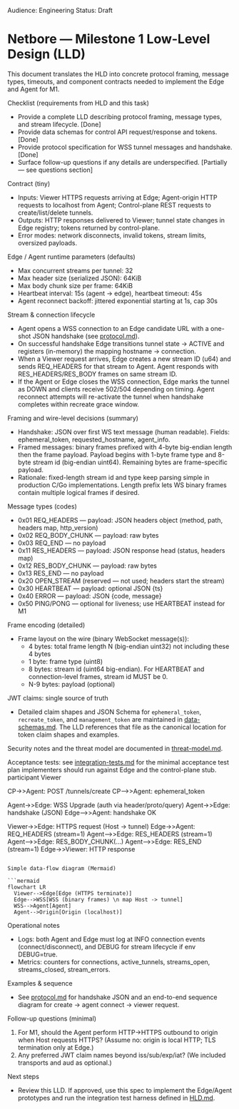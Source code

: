 Audience: Engineering
Status: Draft

Netbore — Milestone 1 Low-Level Design (LLD)
=================================================

This document translates the HLD into concrete protocol framing, message types, timeouts, and component contracts needed to implement the Edge and Agent for M1.

Checklist (requirements from HLD and this task)
- Provide a complete LLD describing protocol framing, message types, and stream lifecycle. [Done]
- Provide data schemas for control API request/response and tokens. [Done]
- Provide protocol specification for WSS tunnel messages and handshake. [Done]
- Surface follow-up questions if any details are underspecified. [Partially — see questions section]

Contract (tiny)
- Inputs: Viewer HTTPS requests arriving at Edge; Agent-origin HTTP requests to localhost from Agent; Control-plane REST requests to create/list/delete tunnels.
- Outputs: HTTP responses delivered to Viewer; tunnel state changes in Edge registry; tokens returned by control-plane.
- Error modes: network disconnects, invalid tokens, stream limits, oversized payloads.

Edge / Agent runtime parameters (defaults)
- Max concurrent streams per tunnel: 32
- Max header size (serialized JSON): 64KiB
- Max body chunk size per frame: 64KiB
- Heartbeat interval: 15s (agent -> edge), heartbeat timeout: 45s
- Agent reconnect backoff: jittered exponential starting at 1s, cap 30s

Stream & connection lifecycle
- Agent opens a WSS connection to an Edge candidate URL with a one-shot JSON handshake (see [protocol.md](protocol.md)).
- On successful handshake Edge transitions tunnel state -> ACTIVE and registers (in-memory) the mapping hostname -> connection.
- When a Viewer request arrives, Edge creates a new stream ID (u64) and sends REQ_HEADERS for that stream to Agent. Agent responds with RES_HEADERS/RES_BODY frames on same stream ID.
- If the Agent or Edge closes the WSS connection, Edge marks the tunnel as DOWN and clients receive 502/504 depending on timing. Agent reconnect attempts will re-activate the tunnel when handshake completes within recreate grace window.

Framing and wire-level decisions (summary)
- Handshake: JSON over first WS text message (human readable). Fields: ephemeral_token, requested_hostname, agent_info.
- Framed messages: binary frames prefixed with 4-byte big-endian length then the frame payload. Payload begins with 1-byte frame type and 8-byte stream id (big-endian uint64). Remaining bytes are frame-specific payload.
- Rationale: fixed-length stream id and type keep parsing simple in production C/Go implementations. Length prefix lets WS binary frames contain multiple logical frames if desired.

Message types (codes)
- 0x01 REQ_HEADERS — payload: JSON headers object (method, path, headers map, http_version)
- 0x02 REQ_BODY_CHUNK — payload: raw bytes
- 0x03 REQ_END — no payload
- 0x11 RES_HEADERS — payload: JSON response head (status, headers map)
- 0x12 RES_BODY_CHUNK — payload: raw bytes
- 0x13 RES_END — no payload
- 0x20 OPEN_STREAM (reserved — not used; headers start the stream)
- 0x30 HEARTBEAT — payload: optional JSON {ts}
- 0x40 ERROR — payload: JSON {code, message}
- 0x50 PING/PONG — optional for liveness; use HEARTBEAT instead for M1

Frame encoding (detailed)
- Frame layout on the wire (binary WebSocket message(s)):
  - 4 bytes: total frame length N (big-endian uint32) not including these 4 bytes
  - 1 byte: frame type (uint8)
  - 8 bytes: stream id (uint64 big-endian). For HEARTBEAT and connection-level frames, stream id MUST be 0.
  - N-9 bytes: payload (optional)

JWT claims: single source of truth
- Detailed claim shapes and JSON Schema for `ephemeral_token`, `recreate_token`, and `management_token` are maintained in [data-schemas.md](data-schemas.md). The LLD references that file as the canonical location for token claim shapes and examples.

Security notes and the threat model are documented in [threat-model.md](./threat-model.md).

Acceptance tests: see [integration-tests.md](./integration-tests.md) for the minimal acceptance test plan implementers should run against Edge and the control-plane stub.
  participant Viewer

  CP->>Agent: POST /tunnels/create
  CP-->>Agent: ephemeral_token

  Agent->>Edge: WSS Upgrade (auth via header/proto/query)
  Agent->>Edge: handshake (JSON)
  Edge-->>Agent: handshake OK

  Viewer->>Edge: HTTPS request (Host -> tunnel)
  Edge->>Agent: REQ_HEADERS (stream=1)
  Agent-->>Edge: RES_HEADERS (stream=1)
  Agent-->>Edge: RES_BODY_CHUNK(...)
  Agent-->>Edge: RES_END (stream=1)
  Edge->>Viewer: HTTP response
```

Simple data-flow diagram (Mermaid)

```mermaid
flowchart LR
  Viewer-->Edge[Edge (HTTPS terminate)]
  Edge-->WSS[WSS (binary frames) \n map Host -> tunnel]
  WSS-->Agent[Agent]
  Agent-->Origin[Origin (localhost)]
```


Operational notes
- Logs: both Agent and Edge must log at INFO connection events (connect/disconnect), and DEBUG for stream lifecycle if env DEBUG=true.
- Metrics: counters for connections, active_tunnels, streams_open, streams_closed, stream_errors.

Examples & sequence
- See [protocol.md](protocol.md) for handshake JSON and an end-to-end sequence diagram for create -> agent connect -> viewer request.

Follow-up questions (minimal)
1. For M1, should the Agent perform HTTP->HTTPS outbound to origin when Host requests HTTPS? (Assume no: origin is local HTTP; TLS termination only at Edge.)
2. Any preferred JWT claim names beyond iss/sub/exp/iat? (We included transports and aud as optional.)

Next steps
- Review this LLD. If approved, use this spec to implement the Edge/Agent prototypes and run the integration test harness defined in [HLD.md](HLD.md).